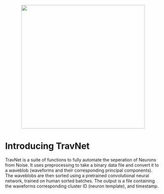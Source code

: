 <p align="center">
  <img src="https://github.com/neurodynamics-ai/travnet/blob/main/TravNet.repo.jpg" width="400"/>
</p>


# Introducing TravNet
 
TravNet is a suite of functions to fully automate the seperation of Neurons from Noise. It uses preprocessing to take a binary data file and convert it to a waveblob (waveforms and their corresponding principal components). The waveblobs are then sorted using a pretrained convolutional neural network, trained on human sorted batches. The output is a file containing the waveforms corresponding cluster ID (neuron template), and timestamp.


